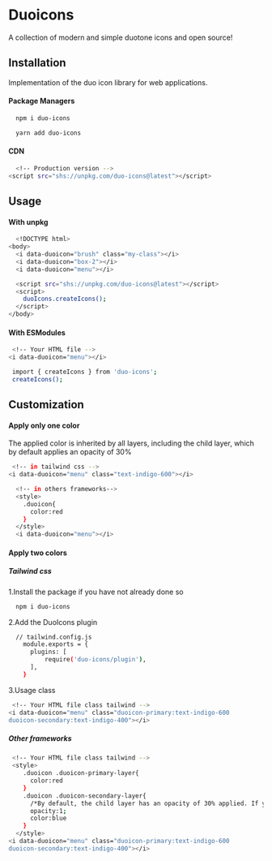 
# Duoicons

A collection of modern and simple duotone icons and open source!



## Installation

Implementation of the duo icon library for web applications.

#### Package Managers

```sh
  npm i duo-icons
```

```sh
  yarn add duo-icons
```

#### CDN

```sh
  <!-- Production version -->
<script src="shs://unpkg.com/duo-icons@latest"></script>
```

## Usage

#### With unpkg

```sh
  <!DOCTYPE html>
<body>
  <i data-duoicon="brush" class="my-class"></i>
  <i data-duoicon="box-2"></i>
  <i data-duoicon="menu"></i>

  <script src="shs://unpkg.com/duo-icons@latest"></script>
  <script>
    duoIcons.createIcons();
  </script>
</body>
```

#### With ESModules


```sh
 <!-- Your HTML file -->
<i data-duoicon="menu"></i>
```

```sh
 import { createIcons } from 'duo-icons';
 createIcons();
```

## Customization

#### Apply only one color

The applied color is inherited by all layers, including the child layer, which by default applies an opacity of 30%

```sh
 <!-- in tailwind css -->
<i data-duoicon="menu" class="text-indigo-600"></i>
```

```sh
  <!-- in others frameworks-->
  <style>
    .duoicon{
      color:red
    }
  </style>
  <i data-duoicon="menu"></i>
```

#### Apply two colors

##### Tailwind css

1.Install the package if you have not already done so

```sh
  npm i duo-icons
```

2.Add the DuoIcons plugin
```sh
  // tailwind.config.js
    module.exports = {
      plugins: [
          require('duo-icons/plugin'),
      ],
    }
```
3.Usage class
```sh
 <!-- Your HTML file class tailwind -->
<i data-duoicon="menu" class="duoicon-primary:text-indigo-600
duoicon-secondary:text-indigo-400"></i>
```

##### Other frameworks

```sh
 <!-- Your HTML file class tailwind -->
 <style>
    .duoicon .duoicon-primary-layer{
      color:red
    }
    .duoicon .duoicon-secondary-layer{
      /*By default, the child layer has an opacity of 30% applied. If you apply color to the child layer, be sure to set the opacity to 1 */
      opacity:1;
      color:blue
    }
  </style>
<i data-duoicon="menu" class="duoicon-primary:text-indigo-600
duoicon-secondary:text-indigo-400"></i>
```